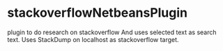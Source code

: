 # stackoverflowNetbeansPlugin
plugin to do research on stackoverflow
And uses selected text as search text.
Uses StackDump on localhost as stackoverflow target.
